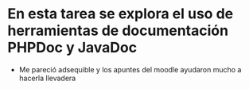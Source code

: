 # En esta tarea se explora el uso de herramientas de documentación PHPDoc y JavaDoc
- Me pareció adsequible y los apuntes del moodle ayudaron mucho a hacerla llevadera
